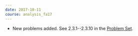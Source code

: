```yaml
---
date: 2017-10-11
course: analysis_fa17
---
```


- New problems added. See 2.3.1--2.3.10 in the [Problem Set](http://ckottke.ncf.edu/analysis/script.pdf).
